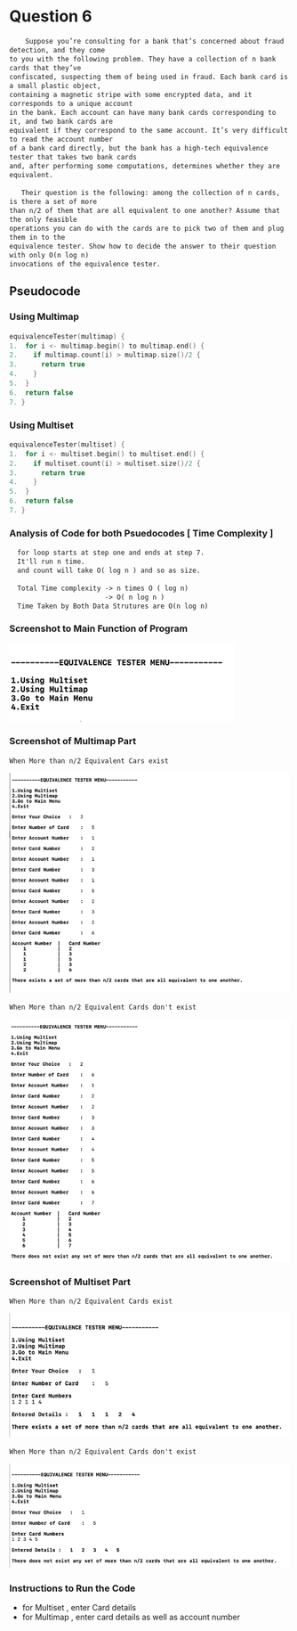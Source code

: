 # Question 6
```
    Suppose you’re consulting for a bank that’s concerned about fraud detection, and they come 
to you with the following problem. They have a collection of n bank cards that they’ve 
confiscated, suspecting them of being used in fraud. Each bank card is a small plastic object,
containing a magnetic stripe with some encrypted data, and it corresponds to a unique account 
in the bank. Each account can have many bank cards corresponding to it, and two bank cards are 
equivalent if they correspond to the same account. It’s very difficult to read the account number 
of a bank card directly, but the bank has a high-tech equivalence tester that takes two bank cards 
and, after performing some computations, determines whether they are equivalent.

   Their question is the following: among the collection of n cards, is there a set of more 
than n/2 of them that are all equivalent to one another? Assume that the only feasible 
operations you can do with the cards are to pick two of them and plug them in to the 
equivalence tester. Show how to decide the answer to their question with only O(n log n) 
invocations of the equivalence tester.
```
## Pseudocode

### Using Multimap

```cpp
equivalenceTester(multimap) {
1.  for i <- multimap.begin() to multimap.end() {
2.    if multimap.count(i) > multimap.size()/2 {
3.      return true
4.    }
5.  }
6.  return false
7. }     
```

### Using Multiset

```cpp
equivalenceTester(multiset) {
1.  for i <- multiset.begin() to multiset.end() {
2.    if multiset.count(i) > multiset.size()/2 {
3.      return true
4.    }
5.  }
6.  return false
7. } 
```

### Analysis of Code for both Psuedocodes [ Time Complexity ]
```
  for loop starts at step one and ends at step 7.
  It'll run n time.
  and count will take O( log n ) and so as size.
  
  Total Time complexity -> n times O ( log n) 
                        -> O( n log n )
  Time Taken by Both Data Strutures are O(n log n)
```


### Screenshot to Main Function of Program
![q1](./main.png)

### Screenshot of Multimap Part

```
When More than n/2 Equivalent Cars exist
```
![q1](./multimap_exist.png)

```
When More than n/2 Equivalent Cards don't exist
```
![q1](./multimap_nexist.png)


### Screenshot of Multiset Part

```
When More than n/2 Equivalent Cards exist
```

![q1](./multiset_exist.png)

```
When More than n/2 Equivalent Cards don't exist
```
![q1](./multiset_nexist.png)


### Instructions to Run the Code
- for Multiset , enter Card details
- for Multimap , enter card details as well as account number
